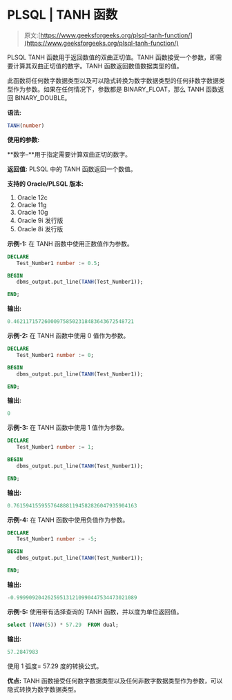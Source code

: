 # PLSQL | TANH 函数

> 原文:[https://www.geeksforgeeks.org/plsql-tanh-function/](https://www.geeksforgeeks.org/plsql-tanh-function/)

PLSQL TANH 函数用于返回数值的双曲正切值。TANH 函数接受一个参数，即需要计算其双曲正切值的数字。TANH 函数返回数值数据类型的值。

此函数将任何数字数据类型以及可以隐式转换为数字数据类型的任何非数字数据类型作为参数。如果在任何情况下，参数都是 BINARY_FLOAT，那么 TANH 函数返回 BINARY_DOUBLE。

**语法:**

```sql
TANH(number)
```

**使用的参数:**

**数字–**用于指定需要计算双曲正切的数字。

**返回值:**
PLSQL 中的 TANH 函数返回一个数值。

**支持的 Oracle/PLSQL 版本:**

1.  Oracle 12c
2.  Oracle 11g
3.  Oracle 10g
4.  Oracle 9i 发行版
5.  Oracle 8i 发行版

**示例-1:** 在 TANH 函数中使用正数值作为参数。

```sql
DECLARE 
   Test_Number1 number := 0.5;

BEGIN 
   dbms_output.put_line(TANH(Test_Number1)); 

END; 
```

**输出:**

```sql
0.462117157260009758502318483643672548721 
```

**示例-2:** 在 TANH 函数中使用 0 值作为参数。

```sql
DECLARE 
   Test_Number1 number := 0;

BEGIN 
   dbms_output.put_line(TANH(Test_Number1)); 

END;
```

**输出:**

```sql
0 
```

**示例-3:** 在 TANH 函数中使用 1 值作为参数。

```sql
DECLARE 
   Test_Number1 number := 1;

BEGIN 
   dbms_output.put_line(TANH(Test_Number1)); 

END; 
```

**输出:**

```sql
0.7615941559557648881194582826047935904163 
```

**示例-4:** 在 TANH 函数中使用负值作为参数。

```sql
DECLARE 
   Test_Number1 number := -5;

BEGIN 
   dbms_output.put_line(TANH(Test_Number1)); 

END;
```

**输出:**

```sql
-0.999909204262595131210990447534473021089 
```

**示例-5:** 使用带有选择查询的 TANH 函数，并以度为单位返回值。

```sql
select (TANH(5)) * 57.29  FROM dual; 
```

**输出:**

```sql
57.2847983 
```

使用 1 弧度= 57.29 度的转换公式。

**优点:**
TANH 函数接受任何数字数据类型以及任何非数字数据类型作为参数，可以隐式转换为数字数据类型。